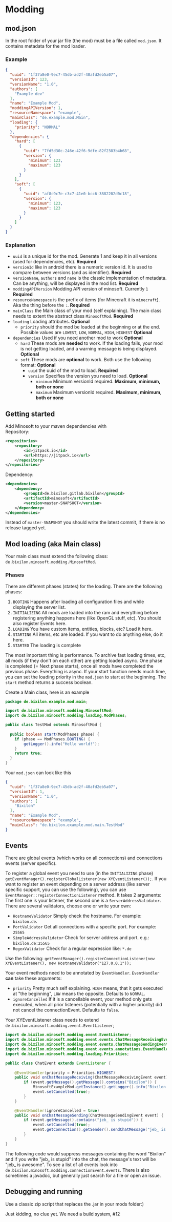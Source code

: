 # Modding

## mod.json
In the root folder of your jar file (the mod) must be a file called `mod.json`. It contains metadata for the mod loader.
### Example

```json
{
  "uuid": "1f37a8e0-9ec7-45db-ad2f-40afd2eb5a07",
  "versionId": 123,
  "versionName": "1.0",
  "authors": [
    "Example dev"
  ],
  "name": "Example Mod",
  "moddingAPIVersion": 1,
  "resourceNamespace": "example",
  "mainClass": "de.example.mod.Main",
  "loading": {
    "priority": "NORMAL"
  },
  "dependencies": {
    "hard": [
      {
        "uuid": "7fd5d30c-246e-42f6-9dfe-82f2383b4b68",
        "version": {
          "minimum": 123,
          "maximum": 123
        }
      }
    ],
    "soft": [
      {
        "uuid": "af8c9c7e-c3c7-41e0-bcc6-3882202d0c18",
        "version": {
          "minimum": 123,
          "maximum": 123
        }
      }
    ]
  }
}
```
### Explanation
- `uuid` is a unique id for the mod. Generate 1 and keep it in all versions (used for dependencies, etc). **Required**
- `versionId` like in android there is a numeric version id. It is used to compare between versions (and as identifier). **Required**
- `versionName`, `authors` and `name` is the classic implementation of metadata. Can be anything, will be displayed in the mod list. **Required**
- `moddingAPIVersion` Modding API version of minosoft. Currently `1` **Required**
- `resourceNamespace` is the prefix of items (for Minecraft it is `minecraft`). Aka the thing before the `:`.  **Required**
- `mainClass` the Main class of your mod (self explaining). The main class needs to extent the abstract class `MinosoftMod`. **Required**
- `loading` Loading attributes. **Optional**
  - `priority` should the mod be loaded at the beginning or at the end. Possible values are `LOWEST`, `LOW`, `NORMAL`, `HIGH`, `HIGHEST` **Optional**
- `dependencies` Used if you need another mod to work **Optional**
  - `hard` These mods are **needed** to work. If the loading fails, your mod is not getting loaded, and a warning message is being displayed. **Optional**
  - `soft` These mods are **optional** to work. Both use the following format: **Optional**
    - `uuid` the uuid of the mod to load. **Required**
    - `version` Specifies the version you need to load. **Optional**
      - `minimum` Minimum versionId required. **Maximum, minimum, both or none**
      - `maximum` Maximum versionId required. **Maximum, minimum, both or none**

## Getting started
Add Minosoft to your maven dependencies with  
Repository:
```xml
<repositories>
	<repository>
    	<id>jitpack.io</id>
    	<url>https://jitpack.io</url>
	</repository>
</repositories>
```  
Dependency:  
```xml
<dependencies>
    <dependency>
        <groupId>de.bixilon.gitlab.bixilon</groupId>
        <artifactId>minosoft</artifactId>
        <version>master-SNAPSHOT</version>
    </dependency>
</dependencies>
```

Instead of `master-SNAPSHOT` you should write the latest commit, if there is no release tagged yet.

## Mod loading (aka Main class)
Your main class must extend the following class: `de.bixilon.minosoft.modding.MinosoftMod`.

### Phases
There are different phases (states) for the loading. There are the following phases:
 1. `BOOTING` Happens after loading all configuration files and while displaying the server list.
 2. `INITIALIZING` All mods are loaded into the ram and everything before registering anything happens here (like OpenGL stuff, etc). You should also register Events here.
 3. `LOADING` You have custom items, entities, blocks, etc? Load it here.
 4. `STARTING` All items, etc are loaded. If you want to do anything else, do it here.
 5. `STARTED` The loading is complete

The most important thing is performance. To archive fast loading times, etc, all mods (if they don't on each other) are getting loaded async.
One phase is completed (= Next phase starts), once all mods have completed the previous phase. Everything is async.
If your start function needs much time, you can set the loading priority in the `mod.json` to start at the beginning. The `start` method returns a success boolean.


Create a Main class, here is an example
```java
package de.bixilon.example.mod.main;

import de.bixilon.minosoft.modding.MinosoftMod;
import de.bixilon.minosoft.modding.loading.ModPhases;

public class TestMod extends MinosoftMod {
    
  public boolean start(ModPhases phase) {
    if (phase == ModPhases.BOOTING) {
        getLogger().info("Hello world!");
    }
    return true;
  }
}
```
Your `mod.json` can look like this

```json
{
  "uuid": "1f37a8e0-9ec7-45db-ad2f-40afd2eb5a07",
  "versionId": 1,
  "versionName": "1.0",
  "authors": [
    "Bixilon"
  ],
  "name": "Example Mod",
  "resourceNamespace": "example",
  "mainClass": "de.bixilon.example.mod.main.TestMod"
}
```

## Events
There are global events (which works on all connections) and connections events (server specific).

To register a global event you need to use (in the `INITIALIZING` phase) `getEventManager().registerGlobalListener(new XYEventListener());`.
If you want to register an event depending on a server address (like server specific support, you can use the following), you can use `EventManager::registerConnectionListener` method.
It takes 2 arguments: The first one is your listener, the second one is a `ServerAddressValidator`.
There are several validators, choose one or write your own:
 - `HostnameValidator` Simply check the hostname. For example: `bixilon.de`.
 - `PortValidator` Get all connections with a specific port. For example: `25565`
 - `SimpleAddressValidator` Check for server address and port. e.g.: `bixilon.de:25565`
 - `RegexValidator` Check for a regular expression like: `*.de`
 
 Use the following: `getEventManager().registerConnectionListener(new XYEventListener(), new HostnameValidator("127.0.0.1"));`

Your event methods need to be annotated by `EventHandler`. `EventHandler` **can** take these arguments:
 - `priority` Pretty much self explaining. `HIGH` means, that it gets executed at "the beginning", `LOW` means the opposite. Defaults to `NORMAL`.
 - `ignoreCancelled` If it is a cancellable event, your method only gets executed, when all prior listeners (potentially with a higher priority) did not cancel the connectionEvent. Defaults to `false`.

Your XYEventListener class needs to extend `de.bixilon.minosoft.modding.event.EventListener`;
```java
import de.bixilon.minosoft.modding.event.EventListener;
import de.bixilon.minosoft.modding.event.events.ChatMessageReceivingEvent;
import de.bixilon.minosoft.modding.event.events.ChatMessageSendingEvent;
import de.bixilon.minosoft.modding.event.events.annotations.EventHandler;
import de.bixilon.minosoft.modding.loading.Priorities;

public class ChatEvent extends EventListener {
    
    @EventHandler(priority = Priorities.HIGHEST)
    public void onChatMessageReceiving(ChatMessageReceivingEvent event) {
        if (event.getMessage().getMessage().contains("Bixilon")) {
            MinosoftExampleMod.getInstance().getLogger().info("Bixilon wrote a potential bad chat message. Suppressing it!");
            event.setCancelled(true);
        }
    }

    @EventHandler(ignoreCancelled = true)
    public void onChatMessageSending(ChatMessageSendingEvent event) {
        if (event.getMessage().contains("jeb_ is stupid")) {
            event.setCancelled(true);
            event.getConnection().getSender().sendChatMessage("jeb_ is awesome!");
        }
    }
}
```

The following code would suppress messages containing the word "Bixilon" and if you write "jeb_ is stupid" into the chat, the message's text will be "jeb_ is awesome". To see a list of all events look into `de.bixilon.minosoft.modding.connectionEvent.events`. There is also sometimes a javadoc, but generally just search for a file or open an issue.

## Debugging and running

Use a classic zip script that replaces the .jar in your mods folder:)

Just kidding, no clue yet. We need a build system, #12
